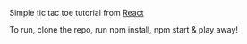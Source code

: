 Simple tic tac toe tutorial from [React](https://reactjs.org/tutorial/tutorial.html)  

To run, clone the repo, run npm install, npm start & play away!

